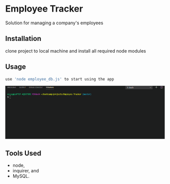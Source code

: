 # Employee Tracker

 Solution for managing a company's employees

## Installation

clone project to local machine and install all required node modules

## Usage

```bash
use 'node employee_db.js' to start using the app
```

![](EmployeeSummaryGif.gif)

## Tools Used 
 - node, 
 - inquirer, and
 - MySQL.

